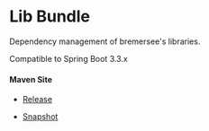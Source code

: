 # Lib Bundle

Dependency management of bremersee's libraries.

Compatible to Spring Boot 3.3.x

#### Maven Site

- [Release](https://bremersee.github.io/lib-bundle/index.html)

- [Snapshot](https://nexus.bremersee.org/repository/maven-sites/lib-bundle/0.2.0-SNAPSHOT/index.html)
